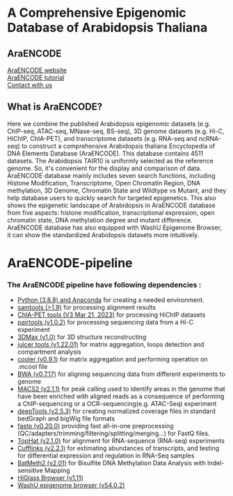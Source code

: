 # A Comprehensive Epigenomic Database of Arabidopsis Thaliana
## AraENCODE
[AraENCODE website](http://glab.hzau.edu.cn/AraENCODE/) <br>
[AraENCODE tutorial](http://glab.hzau.edu.cn/AraENCODE/pages/tutorial.html) <br>
[Contact with us](http://glab.hzau.edu.cn/AraENCODE/pages/contact.html)

## What is AraENCODE?
 Here we combine the published Arabidopsis epigenomic datasets (e.g. ChIP-seq, ATAC-seq, MNase-seq, BS-seq), 3D genome datasets (e.g. Hi-C, HiChIP, ChIA-PET), and transcriptome datasets (e.g. RNA-seq and ncRNA-seq) to construct a comprehensive Arabidopsis thaliana Encyclopedia of DNA Elements Database (AraENCODE). This database contains 4511 datasets. The Arabidopsis TAIR10 is uniformly selected as the reference genome. So, it's convenient for the display and comparison of data. AraENCODE database mainly includes seven search functions, including Histone Modification, Transcriptome, Open Chromatin Region, DNA methylation, 3D Genome, Chromatin State and Wildtype vs Mutant, and they help database users to quickly search for targeted epigenetics. This also shows the epigenetic landscape of Arabidopsis in AraENCODE database from five aspects: histone modification, transcriptional expression, open chromatin state, DNA methylation degree and mutant difference. AraENCODE database has also equipped with WashU Epigenome Browser, it can show the standardized Arabidopsis datasets more intuitively.<br>
# AraENCODE-pipeline
### The AraENCODE pipeline have following dependencies :
* [Python (3.8.8) and Anaconda](https://www.anaconda.com/) for creating a needed environment.
* [samtools (>1.9)](http://www.htslib.org/download/) for processing alignment results 
* [ChIA-PET tools (V3 Mar 21, 2023)](https://github.com/GuoliangLi-HZAU/ChIA-PET_Tool_V3/commits/master) for processing HiChIP datasets
* [pairtools (v1.0.2)](https://github.com/open2c/pairtools) for processing sequencing data from a Hi-C experiment
* [3DMax (v1.0)](https://github.com/BDM-Lab/3DMax) for 3D structure reconstructing
* [juicer tools (v1.22.01)](https://github.com/aidenlab/juicer/wiki/Feature-Annotation) for matrix aggregation, loops detection and compartment analysis
* [cooler (v0.9.1)](https://github.com/open2c/cooler) for matrix aggregation and performing operation on .mcool file
* [BWA (v0.7.17)](https://github.com/lh3/bwa) for aligning sequencing data from different experiments to genome
* [MACS2 (v2.1.1)](https://hbctraining.github.io/Intro-to-ChIPseq/lessons/05_peak_calling_macs.html) for peak calling used to identify areas in the genome that have been enriched with aligned reads as a consequence of performing a ChIP-sequencing or a OCR-sequencing(e.g. ATAC-Seq) experiment
* [deepTools (v2.5.3)](https://github.com/deeptools/deepTools) for creating normalized coverage files in standard bedGraph and bigWig file formats
* [fastp (v0.20.0)](https://github.com/OpenGene/fastp) providing fast all-in-one preprocessing (QC/adapters/trimming/filtering/splitting/merging...) for FastQ files.
* [TopHat (v2.1.0)](http://ccb.jhu.edu/software/tophat/index.shtml) for alignment for RNA-sequence (RNA-seq) experiments
* [Cufflinks (v2.2.1)](https://github.com/cole-trapnell-lab/cufflinks) for estimating abundances of transcripts, and testing for differential expression and regulation in RNA-Seq samples
* [BatMeth2 (v2.01)](https://github.com/GuoliangLi-HZAU/BatMeth2) for Bisulfite DNA Methylation Data Analysis with Indel-sensitive Mapping
* [HiGlass Browser (v1.11)](https://docs.higlass.io/)
* [WashU epigenome browser (v54.0.2)](http://epigenomegateway.wustl.edu/)

<br></br>



